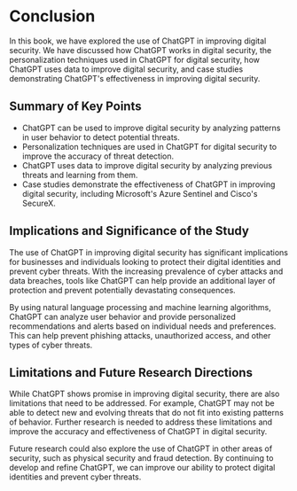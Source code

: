 Conclusion
==========

In this book, we have explored the use of ChatGPT in improving digital security. We have discussed how ChatGPT works in digital security, the personalization techniques used in ChatGPT for digital security, how ChatGPT uses data to improve digital security, and case studies demonstrating ChatGPT's effectiveness in improving digital security.

Summary of Key Points
---------------------

* ChatGPT can be used to improve digital security by analyzing patterns in user behavior to detect potential threats.
* Personalization techniques are used in ChatGPT for digital security to improve the accuracy of threat detection.
* ChatGPT uses data to improve digital security by analyzing previous threats and learning from them.
* Case studies demonstrate the effectiveness of ChatGPT in improving digital security, including Microsoft's Azure Sentinel and Cisco's SecureX.

Implications and Significance of the Study
------------------------------------------

The use of ChatGPT in improving digital security has significant implications for businesses and individuals looking to protect their digital identities and prevent cyber threats. With the increasing prevalence of cyber attacks and data breaches, tools like ChatGPT can help provide an additional layer of protection and prevent potentially devastating consequences.

By using natural language processing and machine learning algorithms, ChatGPT can analyze user behavior and provide personalized recommendations and alerts based on individual needs and preferences. This can help prevent phishing attacks, unauthorized access, and other types of cyber threats.

Limitations and Future Research Directions
------------------------------------------

While ChatGPT shows promise in improving digital security, there are also limitations that need to be addressed. For example, ChatGPT may not be able to detect new and evolving threats that do not fit into existing patterns of behavior. Further research is needed to address these limitations and improve the accuracy and effectiveness of ChatGPT in digital security.

Future research could also explore the use of ChatGPT in other areas of security, such as physical security and fraud detection. By continuing to develop and refine ChatGPT, we can improve our ability to protect digital identities and prevent cyber threats.
